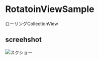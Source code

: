# RotatoinViewSample
ローリングCollectionView

## screehshot
![スクショー](https://github.com/dolfalf/RotatoinViewSample/blob/main/screenshots/Simulator%20Screen%20Recording%20-%20iPhone%2014%20Pro%20-%202023-04-24%20at%2012.01.17.gif)
